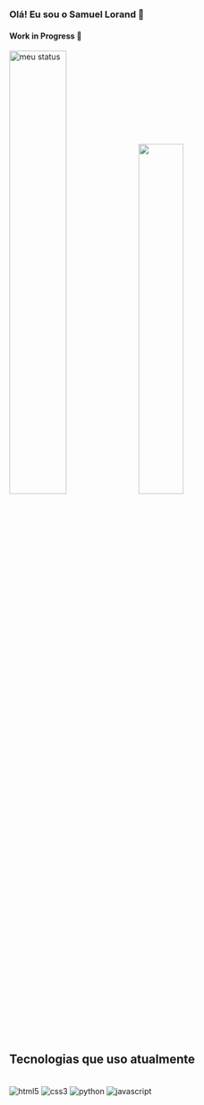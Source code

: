 ### Olá! Eu sou o Samuel Lorand 🤙

#### Work in Progress 🚧

<img alt="meu status" heigh="160px" width="45%" src="https://github-readme-stats.vercel.app/api?username=SamuelloranD&show_icons=true&theme=dark"/>
<img heigh="160px" width="40%" src="https://github-readme-stats.vercel.app/api/top-langs/?username=SamuelloranD&show_icons=true&theme=dark&layout=compact" />

## Tecnologias que uso atualmente

<div style="display: inline_block"><br/>
    <img align="center" alt="html5" src="https://img.shields.io/badge/HTML5-E34F26?style=for-the-badge&logo=html5&logoColor=white"/>
    <img align="center" alt="css3" src="https://img.shields.io/badge/CSS3-1572B6?style=for-the-badge&logo=css3&logoColor=white"/>
    <img align="center" alt="python" src="https://img.shields.io/badge/Python-14354C?style=for-the-badge&logo=python&logoColor=white"/>
    <img align="center" alt="javascript" src="https://img.shields.io/badge/JavaScript-323330?style=for-the-badge&logo=javascript&logoColor=F7DF1E"/>    
</div>
